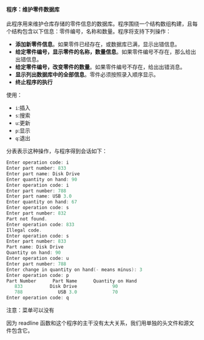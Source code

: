 #### 程序：维护零件数据库

此程序用来维护仓库存储的零件信息的数据库。程序围绕一个结构数组构建，且每个结构包含以下信息：零件编号，名称和数量。程序将支持下列操作：

- **添加新零件信息**。如果零件已经存在，或数据库已满，显示出错信息。
- **给定零件编号，显示零件的名称，数量信息**。如果零件编号不存在，那么给出出错信息。
- **给定零件编号，改变零件的数量**。如果零件编号不存在，给出出错消息。
- **显示列出数据库中的全部信息**。零件必须按照录入顺序显示。
- **终止程序的执行**

使用：

- `i`:插入
- `s`:搜索
- `u`:更新
- `p`:显示
- `q`:退出

分表表示这种操作，与程序得到会话如下：

```c
Enter operation code: i
Enter part number: 833
Enter part name: Disk Drive
Enter quantity on hand: 90
Enter operation code: i
Enter part number: 788
Enter part name: USB 3.0
Enter quantity on hand: 67
Enter operation code: s
Enter part number: 832
Part not found.
Enter operation code: 833
Illegal code.
Enter operation code: s
Enter part number: 833
Part name: Disk Drive
Quantity on hand: 90
Enter operation code: u
Enter part number: 788
Enter change in quantity on hand(- means minus): 3
Enter operation code: p
Part Number      Part Name      Quantity on Hand
   833          Disk Drive             90
   788             USB 3.0             70
Enter operation code: q
```

注意：菜单可以没有

因为 readline 函数和这个程序的主干没有太大关系，我们用单独的头文件和源文件包含它。